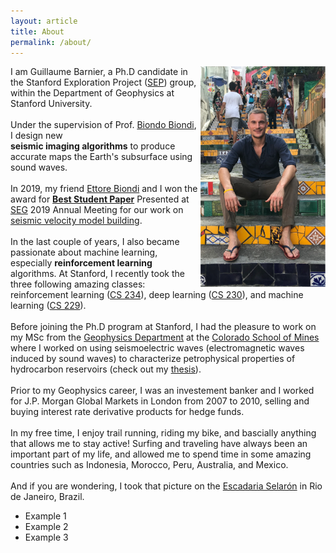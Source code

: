```yaml
---
layout: article
title: About
permalink: /about/
---
```


<html>
  <head>
   <title>About</title>
  </head>
  <body>
   <img src="/images/stairs_rio_c.png" style="float: right; width: 200px;height: 350; display: inline;"/> 
   <p>
   I am Guillaume Barnier, a Ph.D candidate in the Stanford Exploration Project (<a href="https://sep.sites.stanford.edu">SEP</a>) group, within the Department of Geophysics at Stanford University.
   <br>
   <br>
   Under the supervision of Prof. <a href="https://wiki.seg.org/wiki/Biondo_Biondi">Biondo Biondi</a>, I design new
   <br>
   <b>seismic imaging algorithms</b> to produce accurate maps the Earth's subsurface using sound waves.
   <br />
   <br />
   In 2019, my friend <a href="https://www.linkedin.com/in/ettore-biondi/">Ettore Biondi</a> and I won the award for <a href="https://sep.sites.stanford.edu/guillaume-barnier-receives-award-best-student-paper-presented-seg-2019-annual-meeting"><b>Best Student Paper</b></a> Presented at <a href="https://seg.org">SEG</a> 2019 Annual Meeting for our work on <a href="https://library.seg.org/doi/10.1190/segam2019-3216866.1">seismic velocity model building</a>.
   <br />
   <br />
   In the last couple of years, I also became passionate about machine learning, especially <b>reinforcement learning</b> algorithms. At Stanford, I recently took the three following amazing classes: reinforcement learning (<a href="http://web.stanford.edu/class/cs234/index.html">CS 234</a>), deep learning (<a href="https://cs230.stanford.edu">CS 230</a>), and machine learning (<a href="http://cs229.stanford.edu">CS 229</a>).
   <br />
   <br />   
   Before joining the Ph.D program at Stanford, I had the pleasure to work on my MSc from the <a href="https://geophysics.mines.edu">Geophysics Department</a> at the <a href="https://www.mines.edu">Colorado School of Mines</a> where I worked on using seismoelectric waves (electromagnetic waves induced by sound waves) to characterize petrophysical properties of hydrocarbon reservoirs (check out my <a href="https://mountainscholar.org/bitstream/handle/11124/79570/Barnier_mines_0052N_10305.pdf?sequence=1"> thesis</a>).
   <br />
   <br />   
   Prior to my Geophysics career, I was an investement banker and I worked for J.P. Morgan Global Markets in London from 2007 to 2010, selling and buying interest rate derivative products for hedge funds.
   <br />
   <br />
   In my free time, I enjoy trail running, riding my bike, and bascially anything that allows me to stay active! Surfing and traveling have always been an important part of my life, and allowed me to spend time in some amazing countries such as Indonesia, Morocco, Peru, Australia, and Mexico.
   <br />
   <br />
   And if you are wondering, I took that picture on the <a href="https://en.wikipedia.org/wiki/Escadaria_Selarón"> Escadaria Selarón</a> in Rio de Janeiro, Brazil.
   </p>
  <ul>
  <li>Example 1</li>
  <li>Example 2</li>
  <li>Example 3</li>
  </ul>

</body>
</html>
